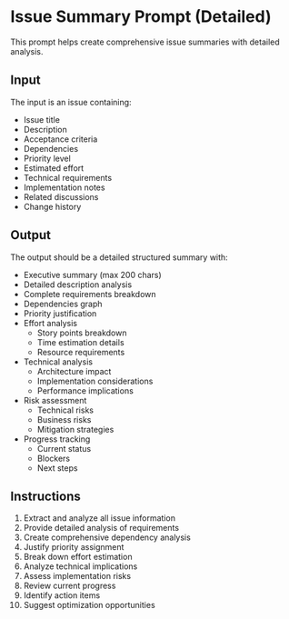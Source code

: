 # Issue Summary Prompt (Detailed)

This prompt helps create comprehensive issue summaries with detailed analysis.

## Input

The input is an issue containing:

- Issue title
- Description
- Acceptance criteria
- Dependencies
- Priority level
- Estimated effort
- Technical requirements
- Implementation notes
- Related discussions
- Change history

## Output

The output should be a detailed structured summary with:

- Executive summary (max 200 chars)
- Detailed description analysis
- Complete requirements breakdown
- Dependencies graph
- Priority justification
- Effort analysis
  - Story points breakdown
  - Time estimation details
  - Resource requirements
- Technical analysis
  - Architecture impact
  - Implementation considerations
  - Performance implications
- Risk assessment
  - Technical risks
  - Business risks
  - Mitigation strategies
- Progress tracking
  - Current status
  - Blockers
  - Next steps

## Instructions

1. Extract and analyze all issue information
2. Provide detailed analysis of requirements
3. Create comprehensive dependency analysis
4. Justify priority assignment
5. Break down effort estimation
6. Analyze technical implications
7. Assess implementation risks
8. Review current progress
9. Identify action items
10. Suggest optimization opportunities
